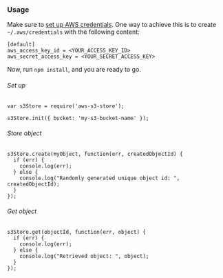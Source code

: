 ### Usage

Make sure to [set up AWS credentials](http://docs.aws.amazon.com/AWSJavaScriptSDK/guide/node-configuring.html#Setting_AWS_Credentials). One way to achieve this is to create `~/.aws/credentials` with the following content:

    [default]
    aws_access_key_id = <YOUR_ACCESS_KEY_ID>
    aws_secret_access_key = <YOUR_SECRET_ACCESS_KEY>

Now, run `npm install`, and you are ready to go.

###### Set up

    var s3Store = require('aws-s3-store');

    s3Store.init({ bucket: 'my-s3-bucket-name' });

###### Store object

    s3Store.create(myObject, function(err, createdObjectId) {
      if (err) {
        console.log(err);
      } else {
        console.log("Randomly generated unique object id: ", createdObjectId);
      }
    });
    
###### Get object

    s3Store.get(objectId, function(err, object) {
      if (err) {
        console.log(err);
      } else {
        console.log("Retrieved object: ", object);
      }
    });